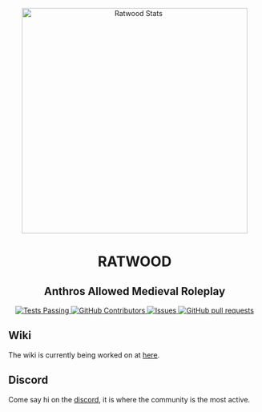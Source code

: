 
<p align="center">
 <img width="450px" src="https://res.cloudinary.com/dxckdses2/image/upload/v1730145846/ydfd9atasnhj9jn3r5jw.png" align="center" alt="Ratwood Stats" />
 <h1 class="Esteban" align="center">RATWOOD</h1>
 <h2 class="esteban" align="center">Anthros Allowed Medieval Roleplay</h2>
</p>

<p align="center">
	<a href="https://github.com/Rotwood-Vale/Ratwood-Keep/actions">
      <img alt="Tests Passing" src="https://github.com/Rotwood-Vale/Ratwood-Keep/workflows/Test/badge.svg" />
    </a>
    <a href="https://github.com/Rotwood-Vale/Ratwood-Keep/graphs/contributors">
      <img alt="GitHub Contributors" src="https://img.shields.io/github/contributors/Rotwood-Vale/Ratwood-Keep" />
    </a>
    <a href="https://github.com/Rotwood-Vale/Ratwood-Keep/issues">
      <img alt="Issues" src="https://img.shields.io/github/issues/Rotwood-Vale/Ratwood-Keep?color=0088ff" />
    </a>
    <a href="https://github.com/Rotwood-Vale/Ratwood-Keep/pulls">
      <img alt="GitHub pull requests" src="https://img.shields.io/github/issues-pr/Rotwood-Vale/Ratwood-Keep?color=0088ff" />
    </a>
</p>



## Wiki
The wiki is currently being worked on at [here](https://wiki.ratwood.rip/index.php/Main_Page).

## Discord
Come say hi on the [discord](https://discord.gg/nQDetK6ktR), it is where the community is the most active.
